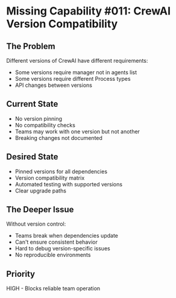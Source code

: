 # Missing Capability #011: CrewAI Version Compatibility

## The Problem
Different versions of CrewAI have different requirements:
- Some versions require manager not in agents list
- Some versions require different Process types
- API changes between versions

## Current State
- No version pinning
- No compatibility checks
- Teams may work with one version but not another
- Breaking changes not documented

## Desired State
- Pinned versions for all dependencies
- Version compatibility matrix
- Automated testing with supported versions
- Clear upgrade paths

## The Deeper Issue
Without version control:
- Teams break when dependencies update
- Can't ensure consistent behavior
- Hard to debug version-specific issues
- No reproducible environments

## Priority
HIGH - Blocks reliable team operation
